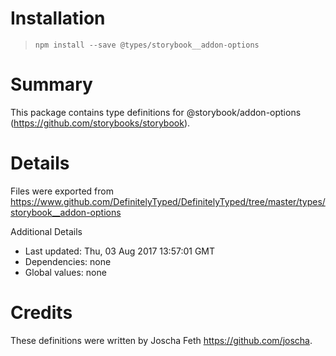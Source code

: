 # Installation
> `npm install --save @types/storybook__addon-options`

# Summary
This package contains type definitions for @storybook/addon-options (https://github.com/storybooks/storybook).

# Details
Files were exported from https://www.github.com/DefinitelyTyped/DefinitelyTyped/tree/master/types/storybook__addon-options

Additional Details
 * Last updated: Thu, 03 Aug 2017 13:57:01 GMT
 * Dependencies: none
 * Global values: none

# Credits
These definitions were written by Joscha Feth <https://github.com/joscha>.
